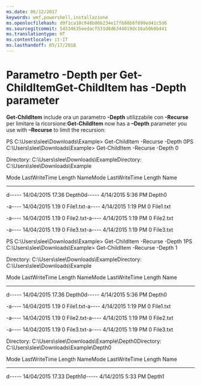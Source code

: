 ```yaml
---
ms.date: 06/12/2017
keywords: wmf,powershell,installazione
ms.openlocfilehash: d9f1ca10c948b06b234e17f688b8f899ed41c5d6
ms.sourcegitcommit: 54534635eedacf531d8d6344019dc16a50b8b441
ms.translationtype: HT
ms.contentlocale: it-IT
ms.lasthandoff: 05/17/2018
---
```

# <a name="get-childitem-has--depth-parameter"></a><span data-ttu-id="4aaf6-102">Parametro -Depth per Get-ChildItem</span><span class="sxs-lookup"><span data-stu-id="4aaf6-102">Get-ChildItem has -Depth parameter</span></span>
<span data-ttu-id="4aaf6-103">**Get-ChildItem** include ora un parametro **-Depth** utilizzabile con **-Recurse** per limitare la ricorsione:</span><span class="sxs-lookup"><span data-stu-id="4aaf6-103">**Get-ChildItem** now has a **–Depth** parameter you use with **–Recurse** to limit the recursion:</span></span>

<span data-ttu-id="4aaf6-104">PS C:\\Users\\slee\\Downloads\\Example&gt; Get-ChildItem -Recurse -Depth 0</span><span class="sxs-lookup"><span data-stu-id="4aaf6-104">PS C:\\Users\\slee\\Downloads\\Example&gt; Get-ChildItem -Recurse -Depth 0</span></span>

<span data-ttu-id="4aaf6-105">Directory: C:\\Users\\slee\\Downloads\\Example</span><span class="sxs-lookup"><span data-stu-id="4aaf6-105">Directory: C:\\Users\\slee\\Downloads\\Example</span></span>

<span data-ttu-id="4aaf6-106">Mode LastWriteTime Length Name</span><span class="sxs-lookup"><span data-stu-id="4aaf6-106">Mode LastWriteTime Length Name</span></span>

---- ------------- ------ ----

<span data-ttu-id="4aaf6-107">d----- 14/04/2015 17.36 Depth0</span><span class="sxs-lookup"><span data-stu-id="4aaf6-107">d----- 4/14/2015 5:36 PM Depth0</span></span>

<span data-ttu-id="4aaf6-108">-a---- 14/04/2015 1.19 0 File1.txt</span><span class="sxs-lookup"><span data-stu-id="4aaf6-108">-a---- 4/14/2015 1:19 PM 0 File1.txt</span></span>

<span data-ttu-id="4aaf6-109">-a---- 14/04/2015 1.19 0 File2.txt</span><span class="sxs-lookup"><span data-stu-id="4aaf6-109">-a---- 4/14/2015 1:19 PM 0 File2.txt</span></span>

<span data-ttu-id="4aaf6-110">-a---- 14/04/2015 1.19 0 File3.txt</span><span class="sxs-lookup"><span data-stu-id="4aaf6-110">-a---- 4/14/2015 1:19 PM 0 File3.txt</span></span>

<span data-ttu-id="4aaf6-111">PS C:\\Users\\slee\\Downloads\\Example&gt; Get-ChildItem -Recurse -Depth 1</span><span class="sxs-lookup"><span data-stu-id="4aaf6-111">PS C:\\Users\\slee\\Downloads\\Example&gt; Get-ChildItem -Recurse -Depth 1</span></span>

<span data-ttu-id="4aaf6-112">Directory: C:\\Users\\slee\\Downloads\\Example</span><span class="sxs-lookup"><span data-stu-id="4aaf6-112">Directory: C:\\Users\\slee\\Downloads\\Example</span></span>

<span data-ttu-id="4aaf6-113">Mode LastWriteTime Length Name</span><span class="sxs-lookup"><span data-stu-id="4aaf6-113">Mode LastWriteTime Length Name</span></span>

---- ------------- ------ ----

<span data-ttu-id="4aaf6-114">d----- 14/04/2015 17.36 Depth0</span><span class="sxs-lookup"><span data-stu-id="4aaf6-114">d----- 4/14/2015 5:36 PM Depth0</span></span>

<span data-ttu-id="4aaf6-115">-a---- 14/04/2015 1.19 0 File1.txt</span><span class="sxs-lookup"><span data-stu-id="4aaf6-115">-a---- 4/14/2015 1:19 PM 0 File1.txt</span></span>

<span data-ttu-id="4aaf6-116">-a---- 14/04/2015 1.19 0 File2.txt</span><span class="sxs-lookup"><span data-stu-id="4aaf6-116">-a---- 4/14/2015 1:19 PM 0 File2.txt</span></span>

<span data-ttu-id="4aaf6-117">-a---- 14/04/2015 1.19 0 File3.txt</span><span class="sxs-lookup"><span data-stu-id="4aaf6-117">-a---- 4/14/2015 1:19 PM 0 File3.txt</span></span>

<span data-ttu-id="4aaf6-118">Directory: C:\\Users\\slee\\Downloads\\Example\\Depth0</span><span class="sxs-lookup"><span data-stu-id="4aaf6-118">Directory: C:\\Users\\slee\\Downloads\\Example\\Depth0</span></span>

<span data-ttu-id="4aaf6-119">Mode LastWriteTime Length Name</span><span class="sxs-lookup"><span data-stu-id="4aaf6-119">Mode LastWriteTime Length Name</span></span>

---- ------------- ------ ----

<span data-ttu-id="4aaf6-120">d----- 14/04/2015 17.33 Depth1</span><span class="sxs-lookup"><span data-stu-id="4aaf6-120">d----- 4/14/2015 5:33 PM Depth1</span></span>
